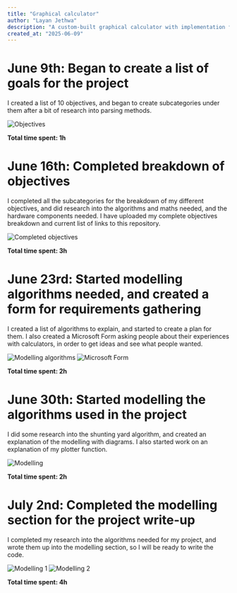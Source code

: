 ```yaml
---
title: "Graphical calculator"
author: "Layan Jethwa"
description: "A custom-built graphical calculator with implementation from scratch"
created_at: "2025-06-09"
---
```


# June 9th: Began to create a list of goals for the project

I created a list of 10 objectives, and began to create subcategories under them after a bit of research into parsing methods.

![Objectives](https://github.com/LayanJethwa/graphical-calculator/blob/main/images/09-06.png)

**Total time spent: 1h**


# June 16th: Completed breakdown of objectives

I completed all the subcategories for the breakdown of my different objectives, and did research into the algorithms and maths needed, and the hardware components needed. I have uploaded my complete objectives breakdown and current list of links to this repository.

![Completed objectives](https://github.com/LayanJethwa/graphical-calculator/blob/main/images/16-06.png)

**Total time spent: 3h**


# June 23rd: Started modelling algorithms needed, and created a form for requirements gathering

I created a list of algorithms to explain, and started to create a plan for them. I also created a Microsoft Form asking people about their experiences with calculators, in order to get ideas and see what people wanted.

![Modelling algorithms](https://github.com/LayanJethwa/graphical-calculator/blob/main/images/23-06-1.png)
![Microsoft Form](https://github.com/LayanJethwa/graphical-calculator/blob/main/images/23-06-2.png)

**Total time spent: 2h**


# June 30th: Started modelling the algorithms used in the project

I did some research into the shunting yard algorithm, and created an explanation of the modelling with diagrams. I also started work on an explanation of my plotter function.

![Modelling](https://github.com/LayanJethwa/graphical-calculator/blob/main/images/30-06.png)

**Total time spent: 2h**


# July 2nd: Completed the modelling section for the project write-up

I completed my research into the algorithms needed for my project, and wrote them up into the modelling section, so I will be ready to write the code.

![Modelling 1](https://github.com/LayanJethwa/graphical-calculator/blob/main/images/02-07-1.png)
![Modelling 2](https://github.com/LayanJethwa/graphical-calculator/blob/main/images/02-07-2.png)

**Total time spent: 4h**
